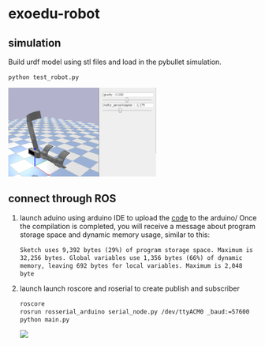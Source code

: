 # exoedu-robot

## simulation

Build urdf model using stl files and load in the pybullet simulation.
```
python test_robot.py
```

<!-- ![](./urdf/robot.PNG)  -->
<img src="./urdf/robot.PNG" width="300" height="180">

## connect through ROS

1. launch aduino
    using arduino IDE to upload the [code](./arduino/ros_test.ino) to the arduino/ Once the compilation is completed, you will receive a message about program storage space and dynamic memory usage, similar to this:
    ```
    Sketch uses 9,392 bytes (29%) of program storage space. Maximum is 32,256 bytes. Global variables use 1,356 bytes (66%) of dynamic memory, leaving 692 bytes for local variables. Maximum is 2,048 byte
    ```

2. launch launch roscore and roserial to create publish and subscriber
    ```
    roscore
    rosrun rosserial_arduino serial_node.py /dev/ttyACM0 _baud:=57600
    python main.py
    ```
    ![](./urdf/sim_real_0.gif) 
